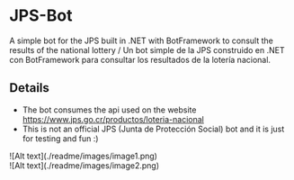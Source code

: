 # JPS-Bot
A simple bot for the JPS built in .NET with BotFramework to consult the results of the national lottery / Un bot simple de la JPS construido en .NET con BotFramework para consultar los resultados de la lotería nacional.

## Details

- The bot consumes the api used on the website https://www.jps.go.cr/productos/loteria-nacional
- This is not an official JPS (Junta de Protección Social) bot and it is just for testing and fun :)

<div height="600" width="300">![Alt text](./readme/images/image1.png)</div>
<div height="600" width="300">![Alt text](./readme/images/image2.png)</div>